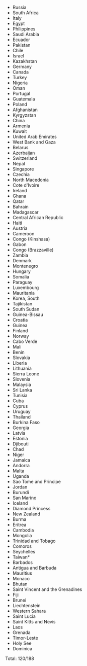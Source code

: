 * Russia
* South Africa
* Italy
* Egypt
* Philippines
* Saudi Arabia
* Ecuador
* Pakistan
* Chile
* Israel
* Kazakhstan
* Germany
* Canada
* Turkey
* Nigeria
* Oman
* Portugal
* Guatemala
* Poland
* Afghanistan
* Kyrgyzstan
* China
* Armenia
* Kuwait
* United Arab Emirates
* West Bank and Gaza
* Belarus
* Azerbaijan
* Switzerland
* Nepal
* Singapore
* Czechia
* North Macedonia
* Cote d'Ivoire
* Ireland
* Ghana
* Qatar
* Bahrain
* Madagascar
* Central African Republic
* Haiti
* Austria
* Cameroon
* Congo (Kinshasa)
* Gabon
* Congo (Brazzaville)
* Zambia
* Denmark
* Montenegro
* Hungary
* Somalia
* Paraguay
* Luxembourg
* Mauritania
* Korea, South
* Tajikistan
* South Sudan
* Guinea-Bissau
* Croatia
* Guinea
* Finland
* Norway
* Cabo Verde
* Mali
* Benin
* Slovakia
* Liberia
* Lithuania
* Sierra Leone
* Slovenia
* Malaysia
* Sri Lanka
* Tunisia
* Cuba
* Cyprus
* Uruguay
* Thailand
* Burkina Faso
* Georgia
* Latvia
* Estonia
* Djibouti
* Chad
* Niger
* Jamaica
* Andorra
* Malta
* Uganda
* Sao Tome and Principe
* Jordan
* Burundi
* San Marino
* Iceland
* Diamond Princess
* New Zealand
* Burma
* Eritrea
* Cambodia
* Mongolia
* Trinidad and Tobago
* Comoros
* Seychelles
* Taiwan*
* Barbados
* Antigua and Barbuda
* Mauritius
* Monaco
* Bhutan
* Saint Vincent and the Grenadines
* Fiji
* Brunei
* Liechtenstein
* Western Sahara
* Saint Lucia
* Saint Kitts and Nevis
* Laos
* Grenada
* Timor-Leste
* Holy See
* Dominica

Total: 120/188